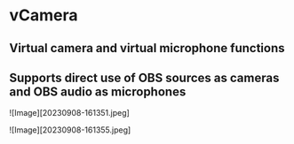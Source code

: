 # vCamera


## Virtual camera and virtual microphone functions 

## Supports direct use of OBS sources as cameras and OBS audio as microphones

![Image][20230908-161351.jpeg]

![Image][20230908-161355.jpeg]
